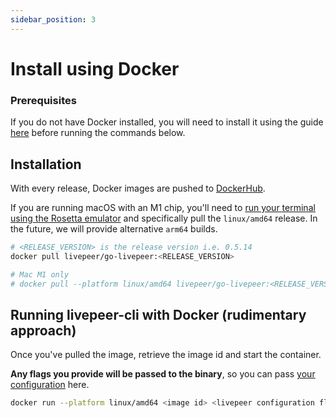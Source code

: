 ```yaml
---
sidebar_position: 3
---
```


# Install using Docker

### Prerequisites

If you do not have Docker installed, you will need to install it using the guide
[here](https://docs.docker.com/get-docker/) before running the commands below.


## Installation

With every release, Docker images are pushed to
[DockerHub](https://hub.docker.com/r/livepeer/go-livepeer).

If you are running macOS with an M1 chip, you'll need to [run your terminal using the Rosetta emulator](https://apple.stackexchange.com/a/428769) and specifically pull the `linux/amd64` release. In the future, we will provide alternative `arm64` builds. 


```bash
# <RELEASE_VERSION> is the release version i.e. 0.5.14
docker pull livepeer/go-livepeer:<RELEASE_VERSION>

# Mac M1 only
# docker pull --platform linux/amd64 livepeer/go-livepeer:<RELEASE_VERSION> 
```


## Running livepeer-cli with Docker (rudimentary approach)
Once you've pulled the image, retrieve the image id and start the container. 

**Any flags you provide will be passed to the binary**, so you can pass [your configuration](/installation/configuring-livepeer) here.

```bash
docker run --platform linux/amd64 <image id> <livepeer configuration flags>
```

